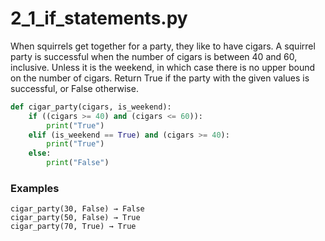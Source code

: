 # 2_1_if_statements.py



When squirrels get together for a party, they like to have cigars. A squirrel party is successful when the number of cigars is between 40 and 60, inclusive. Unless it is the weekend, in which case there is no upper bound on the number of cigars. Return True if the party with the given values is successful, or False otherwise.


```python
def cigar_party(cigars, is_weekend):
    if ((cigars >= 40) and (cigars <= 60)):
        print("True")
    elif (is_weekend == True) and (cigars >= 40):
        print("True")
    else:
        print("False")


```

### Examples
```text
cigar_party(30, False) → False
cigar_party(50, False) → True
cigar_party(70, True) → True
```


